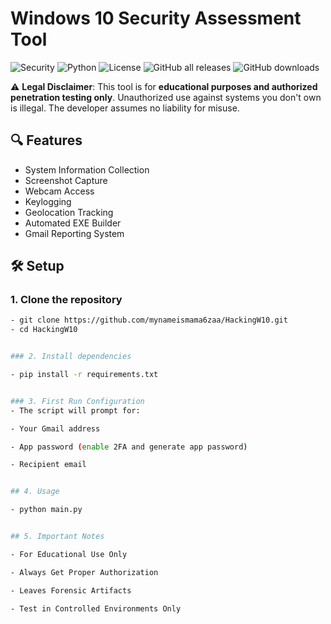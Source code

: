 # Windows 10 Security Assessment Tool

![Security](https://img.shields.io/badge/Purpose-Security_Testing-red) 
![Python](https://img.shields.io/badge/Language-Python-blue)
![License](https://img.shields.io/badge/License-MIT-green)
![GitHub all releases](https://img.shields.io/github/downloads/mynameismama6zaa/HackingW10/total?style=flat-square)
![GitHub downloads](https://img.shields.io/github/downloads/mynameismama6zaa/HackingW10/total?color=blue&style=for-the-badge)

⚠️ **Legal Disclaimer**: This tool is for **educational purposes and authorized penetration testing only**. Unauthorized use against systems you don't own is illegal. The developer assumes no liability for misuse.

## 🔍 Features
- System Information Collection
- Screenshot Capture
- Webcam Access
- Keylogging
- Geolocation Tracking
- Automated EXE Builder
- Gmail Reporting System

## 🛠️ Setup

### 1. Clone the repository
```bash
- git clone https://github.com/mynameismama6zaa/HackingW10.git
- cd HackingW10


### 2. Install dependencies

- pip install -r requirements.txt


### 3. First Run Configuration
- The script will prompt for:

- Your Gmail address

- App password (enable 2FA and generate app password)

- Recipient email


## 4. Usage

- python main.py


## 5. Important Notes

- For Educational Use Only

- Always Get Proper Authorization

- Leaves Forensic Artifacts

- Test in Controlled Environments Only




